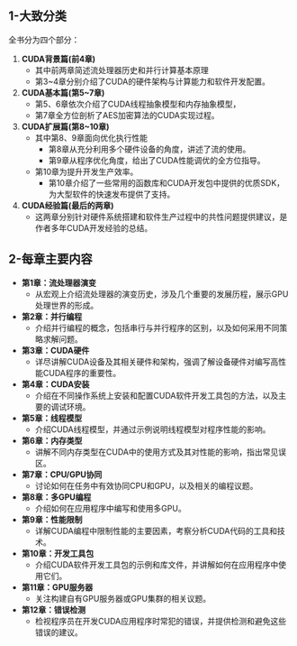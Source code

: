 ## 1-大致分类

全书分为四个部分：
1. **CUDA背景篇(前4章)**
	-  其中前两章简述流处理器历史和并行计算基本原理
	-  第3~4章分别介绍了CUDA的硬件架构与计算能力和软件开发配置。
2. **CUDA基本篇(第5~7章)** 
	- 第5、6章依次介绍了CUDA线程抽象模型和内存抽象模型，
	- 第7章全方位剖析了AES加密算法的CUDA实现过程。
3. **CUDA扩展篇(第8~10章)**
	- 其中第8、9章面向优化执行性能
		- 第8章从充分利用多个硬件设备的角度，讲述了流的使用。
		- 第9章从程序优化角度，给出了CUDA性能调优的全方位指导。
	- 第10章为提升开发生产效率。
		- 第10章介绍了一些常用的函数库和CUDA开发包中提供的优质SDK，为大型软件的快速发布提供了支持。
4. **CUDA经验篇(最后的两章)**
	- 这两章分别针对硬件系统搭建和软件生产过程中的共性问题提供建议，是作者多年CUDA开发经验的总结。


## 2-每章主要内容

- **第1章：流处理器演变**
  - 从宏观上介绍流处理器的演变历史，涉及几个重要的发展历程，展示GPU处理世界的形成。
- **第2章：并行编程**
  - 介绍并行编程的概念，包括串行与并行程序的区别，以及如何采用不同策略求解问题。
- **第3章：CUDA硬件**
  - 详尽讲解CUDA设备及其相关硬件和架构，强调了解设备硬件对编写高性能CUDA程序的重要性。
- **第4章：CUDA安装**
  - 介绍在不同操作系统上安装和配置CUDA软件开发工具包的方法，以及主要的调试环境。
- **第5章：线程模型**
  - 介绍CUDA线程模型，并通过示例说明线程模型对程序性能的影响。
- **第6章：内存类型**
  - 讲解不同内存类型在CUDA中的使用方式及其对性能的影响，指出常见误区。
- **第7章：CPU/GPU协同**
  - 讨论如何在任务中有效协同CPU和GPU，以及相关的编程议题。
- **第8章：多GPU编程**
  - 介绍如何在应用程序中编写和使用多GPU。
- **第9章：性能限制**
  - 详解CUDA编程中限制性能的主要因素，考察分析CUDA代码的工具和技术。
- **第10章：开发工具包**
  - 介绍CUDA软件开发工具包的示例和库文件，并讲解如何在应用程序中使用它们。
- **第11章：GPU服务器**
  - 关注构建自有GPU服务器或GPU集群的相关议题。
- **第12章：错误检测**
  - 检视程序员在开发CUDA应用程序时常犯的错误，并提供检测和避免这些错误的建议。